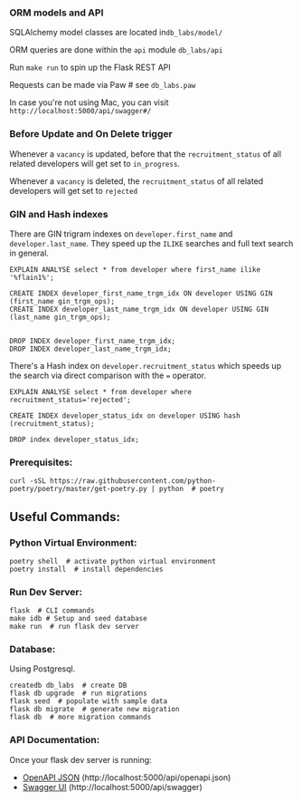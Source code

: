 
### ORM models and API
SQLAlchemy model classes are located in`db_labs/model/`

ORM queries are done within the `api` module `db_labs/api`

Run `make run` to spin up the Flask REST API

Requests can be made via Paw  # see `db_labs.paw`

In case you're not using Mac, you can visit `http://localhost:5000/api/swagger#/`

### Before Update and On Delete trigger
Whenever a `vacancy` is updated, before that the `recruitment_status` of all related developers will get set to `in_progress`.

Whenever a `vacancy` is deleted, the `recruitment_status` of all related developers will get set to `rejected`


### GIN and Hash indexes
There are GIN trigram indexes on `developer.first_name` and `developer.last_name`. They speed up the `ILIKE` searches and full text search in general.
```
EXPLAIN ANALYSE select * from developer where first_name ilike '%flain1%';

CREATE INDEX developer_first_name_trgm_idx ON developer USING GIN (first_name gin_trgm_ops);
CREATE INDEX developer_last_name_trgm_idx ON developer USING GIN (last_name gin_trgm_ops);


DROP INDEX developer_first_name_trgm_idx;
DROP INDEX developer_last_name_trgm_idx;
``` 

There's a Hash index on `developer.recruitment_status` which speeds up the search via direct comparison with the `=` operator.
```
EXPLAIN ANALYSE select * from developer where recruitment_status='rejected';

CREATE INDEX developer_status_idx on developer USING hash (recruitment_status);

DROP index developer_status_idx;
```

### Prerequisites:

```
curl -sSL https://raw.githubusercontent.com/python-poetry/poetry/master/get-poetry.py | python  # poetry
```

## Useful Commands:

### Python Virtual Environment:

```
poetry shell  # activate python virtual environment
poetry install  # install dependencies
```

### Run Dev Server:

```
flask  # CLI commands
make idb # Setup and seed database
make run  # run flask dev server
```


### Database:
Using Postgresql.
```
createdb db_labs  # create DB
flask db upgrade  # run migrations
flask seed  # populate with sample data
flask db migrate  # generate new migration
flask db  # more migration commands
```

### API Documentation:

Once your flask dev server is running:

- [OpenAPI JSON](http://localhost:5000/api/openapi.json) (http://localhost:5000/api/openapi.json)
- [Swagger UI](http://localhost:5000/api/swagger) (http://localhost:5000/api/swagger)
